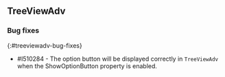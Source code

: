 ## TreeViewAdv

### Bug fixes
{:#treeviewadv-bug-fixes}

* \#I510284 - The option button will be displayed correctly in `TreeViewAdv` when the ShowOptionButton property is enabled.